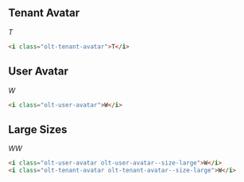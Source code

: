 ## Tenant Avatar

<i class="olt-tenant-avatar">T</i>
```html
<i class="olt-tenant-avatar">T</i>
```

## User Avatar

<i class="olt-user-avatar">W</i>
```html
<i class="olt-user-avatar">W</i>
```

## Large Sizes

<div style="display:flex" class="olt-spacing--m-top">
	<i class="olt-user-avatar olt-user-avatar--size-large">W</i>
	<span class="olt-spacing--s-left " />
	<i class="olt-tenant-avatar olt-tenant-avatar--size-large">W</i>
</div>

```html
<i class="olt-user-avatar olt-user-avatar--size-large">W</i>
<i class="olt-tenant-avatar olt-tenant-avatar--size-large">W</i>
```
